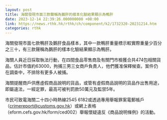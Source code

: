 ```yaml
---
layout: post
title: 海關發現市面三款聲稱為鵝肝的樣本化驗結果顯示為鴨肝
date: 2023-12-14 22:39:26.000000000 +08:00
link: https://news.rthk.hk/rthk/ch/component/k2/1732320-20231214.htm
categories: rthk
---
```


海關發現市面七款鴨肝及鵝肝食品樣本，其中一款鴨肝重量標示較實際重量少百分之三十，有三款聲稱為鵝肝的樣本化驗結果顯示為鴨肝。

海關人員近日採取執法行動，在四間食品零售商及有關門巿檢獲合共474包相關貨品，估計市值約63000，拘捕三男三女商戶負責人，他們獲准保釋候查。案件仍在調查中，不排除有更多人被捕。

海關提醒商戶供應虛假商品說明的貨品，或管有虛假商品說明的貨品作出售用途，即屬違法，一經定罪，最高可被判罰款50萬元及監禁5年。

市民可致電海關二十四小時熱線2545 6182或透過專用舉報罪案電郵帳戶（crimereport@customs.gov.hk）或網上表格（eform.cefs.gov.hk/form/ced002）舉報懷疑違反《商品說明條例》的活動。
